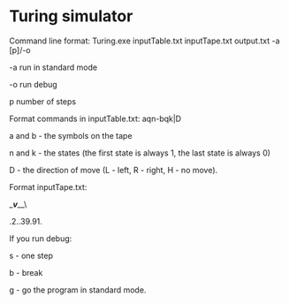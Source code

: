 # Turing simulator
Command line format: Turing.exe inputTable.txt inputTape.txt output.txt -a [p]/-o

-a run in standard mode

-o run debug

p number of steps

Format commands in inputTable.txt: aqn-bqk|D

a and b - the symbols on the tape

n and k - the states (the first state is always 1, the last state is always 0)

D - the direction of move (L - left, R - right, H - no move).

Format inputTape.txt:

\____v_____\

.2..39.91.

If you run debug:

s - one step

b - break

g - go the program in standard mode.
